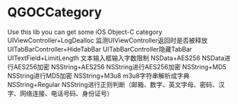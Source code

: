 # QGOCCategory

Use this lib you can get some iOS Object-C category 
UIViewController+LogDealloc   监测UIViewController返回时是否被释放
UITabBarController+HideTabBar UITabBarController隐藏TabBar
UITextField+LimitLength       文本输入框输入字数限制
NSData+AES256                 NSData进行AES256加密
NSString+AES256               NSString进行AES256加密
NSString+MD5                  NSString进行MD5加密
NSString+M3u8                 m3u8字符串解析成字典
NSString+Regular              NSString进行正则判断（邮箱、数字、英文字母、密码、汉字、网络连接、电话号码、身份证号）
